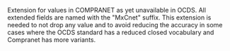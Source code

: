 Extension for values in COMPRANET as yet unavailable in OCDS. All extended fields are named with the "MxCnet" suffix. This extension is needed to not drop any value and to avoid reducing the accuracy in some cases where the OCDS standard has a reduced closed vocabulary and Compranet has more variants.